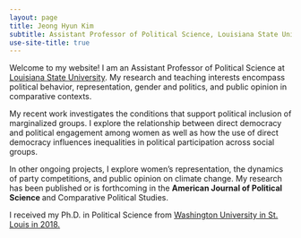 ```yaml
---
layout: page
title: Jeong Hyun Kim
subtitle: Assistant Professor of Political Science, Louisiana State University
use-site-title: true
---
```


<p> Welcome to my website! I am an Assistant Professor of Political Science at <a href="https://www.lsu.edu/hss/polisci/" target="_blank"> Louisiana State University</a>. My research and teaching interests encompass political behavior, representation, gender and politics, and public opinion in comparative contexts. </p>

<p> My recent work investigates the conditions that support political inclusion of marginalized groups. I explore the relationship between direct democracy and political engagement among women as well as how the use of direct democracy influences inequalities in political participation across social groups.</p>

<p>In other ongoing projects, I explore women’s representation, the dynamics of party competitions, and public opinion on climate change. My research has been published or is forthcoming in the <b> American Journal of Political Science </b> and Comparative Political Studies.</p>

<p>I received my Ph.D. in Political Science from <a href="http://polisci.wustl.edu//" target="_blank"> Washington University in St. Louis in 2018. </a> </p>
